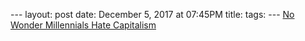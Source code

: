--- layout: post date: December 5, 2017 at 07:45PM title: tags: ---
[No Wonder Millennials Hate Capitalism](https://www.nytimes.com/2017/12/04/opinion/millennials-hate-capitalism.html)